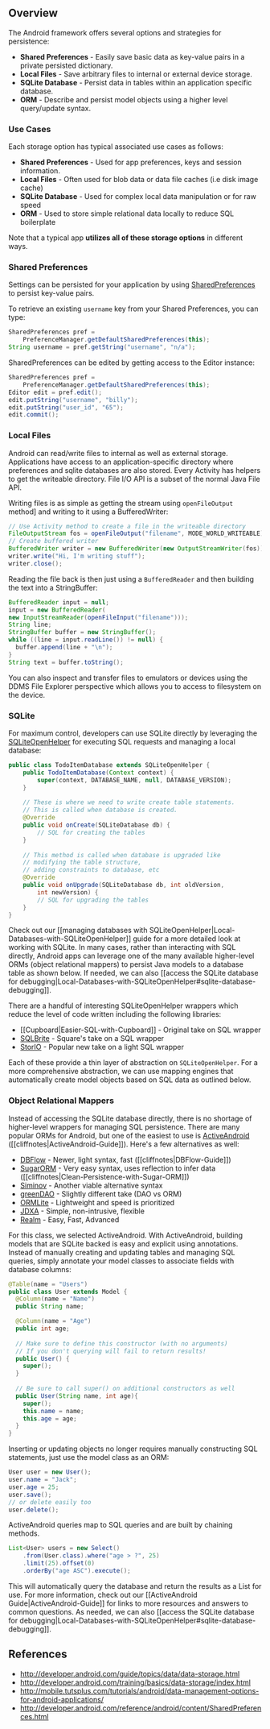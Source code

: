 ## Overview

The Android framework offers several options and strategies for persistence:

 * **Shared Preferences** - Easily save basic data as key-value pairs in a private persisted dictionary.
 * **Local Files** - Save arbitrary files to internal or external device storage.
 * **SQLite Database** - Persist data in tables within an application specific database.
 * **ORM** - Describe and persist model objects using a higher level query/update syntax.

### Use Cases

Each storage option has typical associated use cases as follows:

 * **Shared Preferences** - Used for app preferences, keys and session information.
 * **Local Files** - Often used for blob data or data file caches (i.e disk image cache)
 * **SQLite Database** - Used for complex local data manipulation or for raw speed 
 * **ORM** - Used to store simple relational data locally to reduce SQL boilerplate

Note that a typical app **utilizes all of these storage options** in different ways.

### Shared Preferences

Settings can be persisted for your application by using [SharedPreferences](http://developer.android.com/reference/android/content/SharedPreferences.html) to persist key-value pairs.  

To retrieve an existing `username` key from your Shared Preferences, you can type:

```java
SharedPreferences pref =   
    PreferenceManager.getDefaultSharedPreferences(this);
String username = pref.getString("username", "n/a"); 
```

SharedPreferences can be edited by getting access to the Editor instance:

```java
SharedPreferences pref =   
    PreferenceManager.getDefaultSharedPreferences(this);
Editor edit = pref.edit();
edit.putString("username", "billy");
edit.putString("user_id", "65");
edit.commit(); 
```

### Local Files

Android can read/write files to internal as well as external storage. Applications have access to an application-specific directory where preferences and sqlite databases are also stored. Every Activity has helpers to get the writeable directory. File I/O API is a subset of the normal Java File API.

Writing files is as simple as getting the stream using `openFileOutput` method] and writing to it using a BufferedWriter:

```java
// Use Activity method to create a file in the writeable directory
FileOutputStream fos = openFileOutput("filename", MODE_WORLD_WRITEABLE);
// Create buffered writer
BufferedWriter writer = new BufferedWriter(new OutputStreamWriter(fos));
writer.write("Hi, I'm writing stuff");
writer.close();
```

Reading the file back is then just using a `BufferedReader` and then building the text into a StringBuffer:

```java
BufferedReader input = null;
input = new BufferedReader(
new InputStreamReader(openFileInput("filename")));
String line;
StringBuffer buffer = new StringBuffer();
while ((line = input.readLine()) != null) {
  buffer.append(line + "\n");
}
String text = buffer.toString();
```

You can also inspect and transfer files to emulators or devices using the DDMS File Explorer perspective which allows you to access to filesystem on the device.

### SQLite

For maximum control, developers can use SQLite directly by leveraging the [SQLiteOpenHelper](http://developer.android.com/reference/android/database/sqlite/SQLiteOpenHelper.html) for executing SQL requests and managing a local database:

```java
public class TodoItemDatabase extends SQLiteOpenHelper { 
    public TodoItemDatabase(Context context) {
        super(context, DATABASE_NAME, null, DATABASE_VERSION);
    }
 
    // These is where we need to write create table statements. 
    // This is called when database is created.
    @Override
    public void onCreate(SQLiteDatabase db) {
    	// SQL for creating the tables
    }
 
    // This method is called when database is upgraded like 
    // modifying the table structure, 
    // adding constraints to database, etc
    @Override
    public void onUpgrade(SQLiteDatabase db, int oldVersion, 
        int newVersion) {
    	// SQL for upgrading the tables
    }
}
```

Check out our [[managing databases with SQLiteOpenHelper|Local-Databases-with-SQLiteOpenHelper]] guide for a more detailed look at working with SQLite. In many cases, rather than interacting with SQL directly, Android apps can leverage one of the many available higher-level ORMs (object relational mappers) to persist Java models to a database table as shown below. If needed, we can also [[access the SQLite database for debugging|Local-Databases-with-SQLiteOpenHelper#sqlite-database-debugging]].

There are a handful of interesting SQLiteOpenHelper wrappers which reduce the level of code written including the following libraries:

 * [[Cupboard|Easier-SQL-with-Cupboard]] - Original take on SQL wrapper
 * [SQLBrite](https://github.com/square/sqlbrite) - Square's take on a SQL wrapper
 * [StorIO](https://github.com/pushtorefresh/storio) - Popular new take on a light SQL wrapper

Each of these provide a thin layer of abstraction on `SQLiteOpenHelper`. For a more comprehensive abstraction, we can use mapping engines that automatically create model objects based on SQL data as outlined below.

### Object Relational Mappers

Instead of accessing the SQLite database directly, there is no shortage of higher-level wrappers for managing SQL persistence. There are many popular ORMs for Android, but one of the easiest to use is [ActiveAndroid](https://github.com/pardom/ActiveAndroid/wiki/Getting-started) ([[cliffnotes|ActiveAndroid-Guide]]). Here's a few alternatives as well:

 * [DBFlow](https://github.com/Raizlabs/DBFlow) - Newer, light syntax, fast ([[cliffnotes|DBFlow-Guide]])
 * [SugarORM](http://satyan.github.io/sugar/index.html) - Very easy syntax, uses reflection to infer data ([[cliffnotes|Clean-Persistence-with-Sugar-ORM]])
 * [Siminov](http://siminov.github.io/android-orm/) - Another viable alternative syntax
 * [greenDAO](http://greendao-orm.com/) - Slightly different take (DAO vs ORM)
 * [ORMLite](http://ormlite.com/sqlite_java_android_orm.shtml) - Lightweight and speed is prioritized
 * [JDXA](http://softwaretree.com/v1/products/jdxa/jdxa.html) - Simple, non-intrusive, flexible
 * [Realm](https://realm.io) - Easy, Fast, Advanced

For this class, we selected ActiveAndroid. With ActiveAndroid, building models that are SQLite backed is easy and explicit using annotations. Instead of manually creating and updating tables and managing SQL queries, simply annotate your model classes to associate fields with database columns:

```java
@Table(name = "Users")
public class User extends Model {
  @Column(name = "Name")
  public String name;

  @Column(name = "Age")
  public int age;
  
  // Make sure to define this constructor (with no arguments)
  // If you don't querying will fail to return results!
  public User() {
    super();
  }
  
  // Be sure to call super() on additional constructors as well
  public User(String name, int age){
    super();
    this.name = name;
    this.age = age;
  }
}
```

Inserting or updating objects no longer requires manually constructing SQL statements, just use the model class as an ORM:

```java
User user = new User();
user.name = "Jack";
user.age = 25;
user.save();
// or delete easily too
user.delete();
```

ActiveAndroid queries map to SQL queries and are built by chaining methods.

```java
List<User> users = new Select()
    .from(User.class).where("age > ?", 25)
    .limit(25).offset(0)
    .orderBy("age ASC").execute();
```

This will automatically query the database and return the results as a List for use. For more information, check out our [[ActiveAndroid Guide|ActiveAndroid-Guide]] for links to more resources and answers to common questions. As needed, we can also [[access the SQLite database for debugging|Local-Databases-with-SQLiteOpenHelper#sqlite-database-debugging]].

## References

 * <http://developer.android.com/guide/topics/data/data-storage.html>
 * <http://developer.android.com/training/basics/data-storage/index.html>
 * <http://mobile.tutsplus.com/tutorials/android/data-management-options-for-android-applications/>
 * <http://developer.android.com/reference/android/content/SharedPreferences.html>